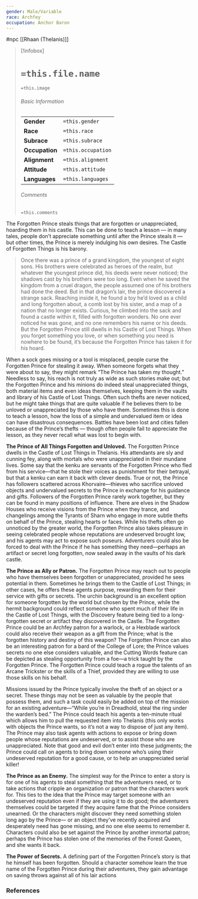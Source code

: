 ```yaml
---
gender: Male/Variable
race: Archfey
occupation: Anchor Baron
---
```

 #npc [[Rhaan (Thelanis)]]

> [!infobox]
> # `=this.file.name`
> `=this.image`
> ###### Basic Information
> |  |  |
> | ---- | ---- |
> | **Gender** | `=this.gender` |
> | **Race** | `=this.race` |
> | **Subrace** | `=this.subrace` |
> | **Occupation** | `=this.occupation` |
> | **Alignment** | `=this.alignment` |
> | **Attitude** | `=this.attitude` |
> | **Languages** | `=this.languages` |
> ###### Comments
> `=this.comments`

The Forgotten Prince steals things that are forgotten or unappreciated, hoarding them in his castle. This can be done to teach a lesson — in many tales, people don’t appreciate something until after the Prince steals it — but other times, the Prince is merely indulging his own desires. The Castle of Forgotten Things is his barony.

>Once there was a prince of a grand kingdom, the youngest of eight sons. His brothers were celebrated as heroes of the realm, but whatever the youngest prince did, his deeds were never noticed; the shadows cast by his brothers were too long. Even when he saved the kingdom from a cruel dragon, the people assumed one of his brothers had done the deed. But in that dragon’s lair, the prince discovered a strange sack. Reaching inside it, he found a toy he’d loved as a child and long forgotten about, a comb lost by his sister, and a map of a nation that no longer exists. Curious, he climbed into the sack and found a castle within it, filled with forgotten wonders. No one ever noticed he was gone, and no one remembers his name or his deeds. But the Forgotten Prince still dwells in his Castle of Lost Things. When you forget something you love, or when something you need is nowhere to be found, it’s because the Forgotten Prince has taken it for his hoard.

When a sock goes missing or a tool is misplaced, people curse the Forgotten Prince for stealing it away. When someone forgets what they were about to say, they might remark “The Prince has taken my thought.” Needless to say, his reach is not truly as wide as such stories make out; but the Forgotten Prince and his minions do indeed steal unappreciated things, both material items and even ideas themselves, keeping them in the vaults and library of his Castle of Lost Things. Often such thefts are never noticed, but he might take things that are quite valuable if he believes them to be unloved or unappreciated by those who have them. Sometimes this is done to teach a lesson, how the loss of a simple and undervalued item or idea can have disastrous consequences. Battles have been lost and cities fallen because of the Prince’s thefts — though often people fail to appreciate the lesson, as they never recall what was lost to begin with.

**The Prince of All Things Forgotten and Unloved.** The Forgotten Prince dwells in the Castle of Lost Things in Thelanis. His attendants are sly and cunning fey, along with mortals who were unappreciated in their mundane lives. Some say that the kenku are servants of the Forgotten Prince who fled from his service—that he stole their voices as punishment for their betrayal, but that a kenku can earn it back with clever deeds. True or not, the Prince has followers scattered across Khorvaire—thieves who sacrifice unloved objects and undervalued secrets to the Prince in exchange for his guidance and gifts. Followers of the Forgotten Prince rarely work together, but they can be found in many positions of influence. There are elves in the Shadow Houses who receive visions from the Prince when they trance, and changelings among the Tyrants of Sharn who engage in more subtle thefts on behalf of the Prince, stealing hearts or faces. While his thefts often go unnoticed by the greater world, the Forgotten Prince also takes pleasure in seeing celebrated people whose reputations are undeserved brought low, and his agents may act to expose such poseurs. Adventurers could also be forced to deal with the Prince if he has something they need—perhaps an artifact or secret long forgotten, now sealed away in the vaults of his dark castle.

**The Prince as Ally or Patron.** The Forgotten Prince may reach out to people who have themselves been forgotten or unappreciated, provided he sees potential in them. Sometimes he brings them to the Castle of Lost Things; in other cases, he offers these agents purpose, rewarding them for their service with gifts or secrets. The urchin background is an excellent option for someone forgotten by the world but chosen by the Prince, while the hermit background could reflect someone who spent much of their life in the Castle of Lost Things, with the Discovery feature being tied to a long-forgotten secret or artifact they discovered in the Castle. The Forgotten Prince could be an Archfey patron for a warlock, or a Hexblade warlock could also receive their weapon as a gift from the Prince; what is the forgotten history and destiny of this weapon? The Forgotten Prince can also be an interesting patron for a bard of the College of Lore; the Prince values secrets no one else considers valuable, and the Cutting Words feature can be depicted as stealing opportunity from a foe—a trick taught by the Forgotten Prince. The Forgotten Prince could teach a rogue the talents of an Arcane Trickster or the skills of a Thief, provided they are willing to use those skills on his behalf.

Missions issued by the Prince typically involve the theft of an object or a secret. These things may not be seen as valuable by the people that possess them, and such a task could easily be added on top of the mission for an existing adventure—“While you’re in Dreadhold, steal the ring under the warden’s bed.” The Prince could teach his agents a ten-minute ritual which allows him to pull the requested item into Thelanis (this only works with objects the Prince wants, so it’s not a way to dispose of just any item). The Prince may also task agents with actions to expose or bring down people whose reputations are undeserved, or to assist those who are unappreciated. Note that good and evil don’t enter into these judgments; the Prince could call on agents to bring down someone who’s using their undeserved reputation for a good cause, or to help an unappreciated serial killer!

**The Prince as an Enemy.** The simplest way for the Prince to enter a story is for one of his agents to steal something that the adventurers need, or to take actions that cripple an organization or patron that the characters work for. This ties to the idea that the Prince may target someone with an undeserved reputation even if they are using it to do good; the adventurers themselves could be targeted if they acquire fame that the Prince considers unearned. Or the characters might discover they need something stolen long ago by the Prince— or an object they’ve recently acquired and desperately need has gone missing, and no one else seems to remember it. Characters could also be set against the Prince by another immortal patron; perhaps the Prince has stolen one of the memories of the Forest Queen, and she wants it back.

**The Power of Secrets.** A defining part of the Forgotten Prince’s story is that he himself has been forgotten. Should a character somehow learn the true name of the Forgotten Prince during their adventures, they gain advantage on saving throws against all of his lair actions

### References
